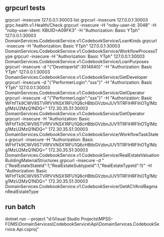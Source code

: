 ﻿## grpcurl tests
grpcurl -insecure 127.0.0.1:30003 list
grpcurl -insecure 127.0.0.1:30003 grpc.health.v1.Health/Check
grpcurl -insecure -H "noby-user-id: 3048" -H "noby-user-ident: KBUID=A09FK3" -H "Authorization: Basic YTph" 127.0.0.1:30003 DomainServices.CodebookService.v1.CodebookService/LoanKinds
grpcurl -insecure -H "Authorization: Basic YTph" 127.0.0.1:30003 DomainServices.CodebookService.v1.CodebookService/WorkflowProcessType
grpcurl -insecure -H "Authorization: Basic YTph" 127.0.0.1:30003 DomainServices.CodebookService.v1.CodebookService/LoanPurposes
grpcurl -insecure -d "{\"DeveloperId\":3014640}" -H "Authorization: Basic YTph" 127.0.0.1:30003 DomainServices.CodebookService.v1.CodebookService/GetDeveloper
grpcurl -insecure -d "{\"PerformerLogin\":\"sss\"}" -H "Authorization: Basic YTph" 127.0.0.1:30003 DomainServices.CodebookService.v1.CodebookService/GetOperator
grpcurl -insecure -d "{\"PerformerLogin\":\"sss\"}" -H "Authorization: Basic WFhfTk9CWV9STVRfVVNSX1RFU1Q6cHBtbGVzbnJUV1lTRFlHRFIhOTg1Mzg1MzU2MzQ1NDQ=" 172.30.35.51:30003 DomainServices.CodebookService.v1.CodebookService/GetOperator
grpcurl -insecure -H "Authorization: Basic WFhfTk9CWV9STVRfVVNSX1RFU1Q6cHBtbGVzbnJUV1lTRFlHRFIhOTg1Mzg1MzU2MzQ1NDQ=" 172.30.35.51:30003 DomainServices.CodebookService.v1.CodebookService/WorkflowTaskStates
grpcurl -insecure -H "Authorization: Basic WFhfTk9CWV9STVRfVVNSX1RFU1Q6cHBtbGVzbnJUV1lTRFlHRFIhOTg1Mzg1MzU2MzQ1NDQ=" 172.30.35.51:30003 DomainServices.CodebookService.v1.CodebookService/RealEstateValuationBuildingMaterialStructures
grpcurl -insecure -d "{\"RealEstateStateId\":1,\"RealEstateSubtypeId\":1,\"RealEstateTypeId\":1}" -H "Authorization: Basic WFhfTk9CWV9STVRfVVNSX1RFU1Q6cHBtbGVzbnJUV1lTRFlHRFIhOTg1Mzg1MzU2MzQ1NDQ=" 172.30.35.51:30003 DomainServices.CodebookService.v1.CodebookService/GetACVAndBagmanRealEstateType

## run batch
dotnet run --project "d:\Visual Studio Projects\MPSS-FOMS\DomainServices\CodebookService\Api\DomainServices.CodebookService.Api.csproj"